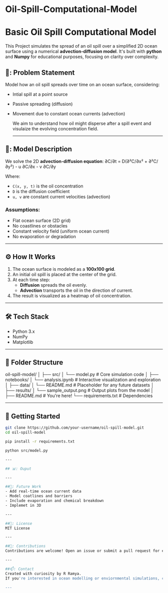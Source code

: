 # Oil-Spill-Computational-Model

# Basic Oil Spill Computational Model
This Project simulates the spread of an oil spill over a simplified 2D ocean surface using a numerical **advection-diffusion model**. It's built with **python** and **Numpy** for educational purposes, focusing on clarity over complexity.

## 📑: Problem Statement
Model how an oil spill spreads over time on an ocean surface, considering:
- Intial spill at a point source
- Passive spreading (diffusion)
- Movement due to constant ocean currents (advection)

  We aim to understand how oil might disperse after a spill event and visulaize the evolving concentration field.

  ---

## 📐: Model Description

  We solve the 2D **advection-diffusion equation**: ∂C/∂t = D(∂²C/∂x² + ∂²C/∂y²) - u ∂C/∂x - v ∂C/∂y
  
  Where:
  - `C(x, y, t)` is the oil concentration
  - `D` is the diffusion coefficient
  - `u, v` are constant current velocities (advection)

### Assumptions:
- Flat ocean surface (2D grid)
- No coastlines or obstacles
- Constant velocity field (uniform ocean current)
- No evaporation or degradation

---

## :gear: How It Works

1. The ocean surface is modeled as a **100x100 grid**.
2. An initial oil spill is placed at the center of the grid.
3. At each time step:
   - **Diffusion** spreads the oil evenly.
   - **Advection** transports the oil in the direction of current.
4. The result is visualized as a heatmap of oil concentration.

---

## :hammer_and_wrench: Tech Stack

- Python 3.x
- NumPy
- Matplotlib

---

## :floppy_disk: Folder Structure
oil-spill-model/ │ ├── src/ │ └── model.py # Core simulation code │ ├── notebooks/ │ └── analysis.ipynb # Interactive visualization and exploration │ ├── data/ │ └── README.md # Placeholder for any future datasets │ ├── results/ │ └── sample_output.png # Output plots from the model │ ├── README.md # You're here! └── requirements.txt # Dependencies


---

## :rocket: Getting Started

```bash
git clone https://github.com/your-username/oil-spill-model.git
cd oil-spill-model

pip install -r requirements.txt

python src/model.py

---

## 📊: Ouput

---

##🤔: Future Work
- Add real-time ocean current data
- Model coatlines and barriers
- Include evaporation and chemical breakdown
- Implemet in 3D

---

##📜: License
MIT License

---

##🤝: Contributions
Contributions are welcome! Open an issue or submit a pull request for enhancements or fixes.

---

##📫: Contact
Created with curiosity by R Ramya.
If you're interested in ocean modelling or enviornmental simulations, connect with me!

---
